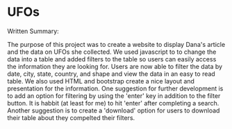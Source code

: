 # UFOs
Written Summary:

The purpose of this project was to create a website to display Dana's article and the data on UFOs she collected. We used javascript to to change the data into a table and added filters to the table so users can easily access the information they are looking for. Users are now able to filter the data by date, city, state, country, and shape and view the data in an easy to read table. We also used HTML and bootstrap create a nice layout and presentation for the information. One suggestion for further development is to add an option for filtering by using the 'enter' key in addition to the filter button. It is habbit (at least for me) to hit 'enter' after completing a search. Another suggestion is to create a 'download' option for users to download their table about they compelted their filters. 